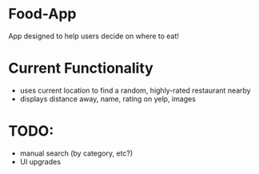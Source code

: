 # Food-App
App designed to help users decide on where to eat!

# Current Functionality
- uses current location to find a random, highly-rated restaurant nearby
- displays distance away, name, rating on yelp, images

# TODO:
- manual search (by category, etc?)
- UI upgrades
